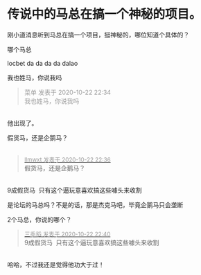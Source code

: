 # 传说中的马总在搞一个神秘的项目。


刚小道消息听到马总在搞一个项目，挺神秘的，哪位知道个具体的？

哪个马总

locbet da da da da dalao 

我也姓马，你说我吗

<div class="quote"><blockquote><font color="#999999">菜单 发表于 2020-10-22 22:34</font><br />
<font color="#999999">我也姓马，你说我吗</font></blockquote></div><br />
他出现了。

假货马，还是企鹅马？<br />
<br />
<img src="static/image/smiley/default/smile.gif" smilieid="1" border="0" alt="" /><img src="static/image/smiley/default/smile.gif" smilieid="1" border="0" alt="" /><img src="static/image/smiley/default/smile.gif" smilieid="1" border="0" alt="" />

<div class="quote"><blockquote><font size="2"><a href="https://www.hostloc.com/forum.php?mod=redirect&amp;goto=findpost&amp;pid=9338478&amp;ptid=757387" target="_blank"><font color="#999999">llmwxt 发表于 2020-10-22 22:36</font></a></font><br />
假货马，还是企鹅马？</blockquote></div><br />
9成假货马&nbsp;&nbsp;只有这个逼玩意喜欢搞这些噱头来收割

是论坛的马总吗？不是的话，那是杰克马吧，毕竟企鹅马只会垄断<img id="aimg_BnGl3" onclick="zoom(this, this.src, 0, 0, 0)" class="zoom" src="https://cdn.jsdelivr.net/gh/hishis/forum-master/public/images/patch.gif" onmouseover="img_onmouseoverfunc(this)" onload="thumbImg(this)" border="0" alt="" />

2个马总，你说的哪个？

<div class="quote"><blockquote><font size="2"><a href="https://www.hostloc.com/forum.php?mod=redirect&amp;goto=findpost&amp;pid=9338492&amp;ptid=757387" target="_blank"><font color="#999999">三季稻 发表于 2020-10-22 22:40</font></a></font><br />
9成假货马&nbsp;&nbsp;只有这个逼玩意喜欢搞这些噱头来收割</blockquote></div><br />
哈哈，不过我还是觉得他功大于过！
